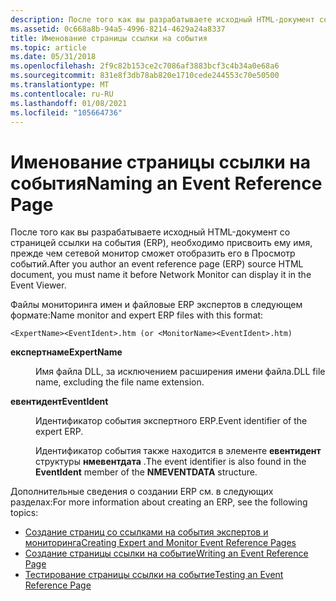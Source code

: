 ```yaml
---
description: После того как вы разрабатываете исходный HTML-документ со страницей ссылки на события (ERP), необходимо присвоить ему имя, прежде чем сетевой монитор сможет отобразить его в Просмотр событий.
ms.assetid: 0c668a8b-94a5-4996-8214-4629a24a8337
title: Именование страницы ссылки на события
ms.topic: article
ms.date: 05/31/2018
ms.openlocfilehash: 2f9c82b153ce2c7086af3883bcf3c4b34a0e68a6
ms.sourcegitcommit: 831e8f3db78ab820e1710cede244553c70e50500
ms.translationtype: MT
ms.contentlocale: ru-RU
ms.lasthandoff: 01/08/2021
ms.locfileid: "105664736"
---
```

# <a name="naming-an-event-reference-page"></a><span data-ttu-id="028b5-103">Именование страницы ссылки на события</span><span class="sxs-lookup"><span data-stu-id="028b5-103">Naming an Event Reference Page</span></span>

<span data-ttu-id="028b5-104">После того как вы разрабатываете исходный HTML-документ со страницей ссылки на события (ERP), необходимо присвоить ему имя, прежде чем сетевой монитор сможет отобразить его в Просмотр событий.</span><span class="sxs-lookup"><span data-stu-id="028b5-104">After you author an event reference page (ERP) source HTML document, you must name it before Network Monitor can display it in the Event Viewer.</span></span>

<span data-ttu-id="028b5-105">Файлы мониторинга имен и файловые ERP экспертов в следующем формате:</span><span class="sxs-lookup"><span data-stu-id="028b5-105">Name monitor and expert ERP files with this format:</span></span>

``` syntax
<ExpertName><EventIdent>.htm (or <MonitorName><EventIdent>.htm)
```

<dl> <dt>

<span data-ttu-id="028b5-106"><span id="ExpertName"></span><span id="expertname"></span><span id="EXPERTNAME"></span>**експертнаме**</span><span class="sxs-lookup"><span data-stu-id="028b5-106"><span id="ExpertName"></span><span id="expertname"></span><span id="EXPERTNAME"></span>**ExpertName**</span></span>
</dt> <dd>

<span data-ttu-id="028b5-107">Имя файла DLL, за исключением расширения имени файла.</span><span class="sxs-lookup"><span data-stu-id="028b5-107">DLL file name, excluding the file name extension.</span></span>

</dd> <dt>

<span data-ttu-id="028b5-108"><span id="EventIdent"></span><span id="eventident"></span><span id="EVENTIDENT"></span>**евентидент**</span><span class="sxs-lookup"><span data-stu-id="028b5-108"><span id="EventIdent"></span><span id="eventident"></span><span id="EVENTIDENT"></span>**EventIdent**</span></span>
</dt> <dd>

<span data-ttu-id="028b5-109">Идентификатор события экспертного ERP.</span><span class="sxs-lookup"><span data-stu-id="028b5-109">Event identifier of the expert ERP.</span></span>

<span data-ttu-id="028b5-110">Идентификатор события также находится в элементе **евентидент** структуры **нмевентдата** .</span><span class="sxs-lookup"><span data-stu-id="028b5-110">The event identifier is also found in the **EventIdent** member of the **NMEVENTDATA** structure.</span></span>

</dd> </dl>

<span data-ttu-id="028b5-111">Дополнительные сведения о создании ERP см. в следующих разделах:</span><span class="sxs-lookup"><span data-stu-id="028b5-111">For more information about creating an ERP, see the following topics:</span></span>

-   [<span data-ttu-id="028b5-112">Создание страниц со ссылками на события экспертов и мониторинга</span><span class="sxs-lookup"><span data-stu-id="028b5-112">Creating Expert and Monitor Event Reference Pages</span></span>](creating-expert-and-monitor-event-reference-pages.md)
-   [<span data-ttu-id="028b5-113">Создание страницы ссылки на событие</span><span class="sxs-lookup"><span data-stu-id="028b5-113">Writing an Event Reference Page</span></span>](writing-an-event-reference-page.md)
-   [<span data-ttu-id="028b5-114">Тестирование страницы ссылки на событие</span><span class="sxs-lookup"><span data-stu-id="028b5-114">Testing an Event Reference Page</span></span>](testing-an-event-reference-page.md)

 

 



